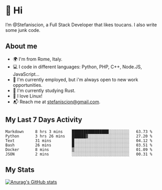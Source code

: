 # 👋 Hi

I’m @Stefaniscion, a Full Stack Developer that likes toucans.
I also write some junk code.

## About me

- 🌍 I'm from Rome, Italy.
- 💻 I code in different languages: Python, PHP, C++, Node.JS, JavaScript...
- 💼 I'm currently employed, but i'm always open to new work opportunities.
- 🌱 I'm currently studying Rust.
- 🐧 I love Linux!
- 📬 Reach me at stefaniscion@gmail.com.

## My Last 7 Days Activity
<!--START_SECTION:waka-->

```text
Markdown     8 hrs 3 mins    ████████████████░░░░░░░░░   63.73 %
Python       3 hrs 26 mins   ██████▓░░░░░░░░░░░░░░░░░░   27.20 %
Text         31 mins         █░░░░░░░░░░░░░░░░░░░░░░░░   04.12 %
Bash         26 mins         █░░░░░░░░░░░░░░░░░░░░░░░░   03.51 %
Docker       8 mins          ▒░░░░░░░░░░░░░░░░░░░░░░░░   01.09 %
JSON         2 mins          ░░░░░░░░░░░░░░░░░░░░░░░░░   00.31 %
```

<!--END_SECTION:waka-->

## My Stats
[![Anurag's GitHub stats](https://github-readme-stats.vercel.app/api?username=stefaniscion)](https://github.com/anuraghazra/github-readme-stats)
